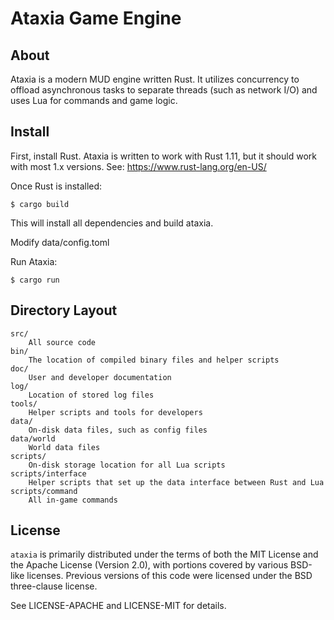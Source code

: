 # Ataxia Game Engine #

## About ##

Ataxia is a modern MUD engine written Rust. It utilizes concurrency to offload asynchronous tasks to separate
threads (such as network I/O) and uses Lua for commands and game logic.

## Install ##

First, install Rust. Ataxia is written to work with Rust 1.11, but it should work with most 1.x versions.
See: https://www.rust-lang.org/en-US/

Once Rust is installed:

    $ cargo build

This will install all dependencies and build ataxia.

Modify data/config.toml

Run Ataxia:

    $ cargo run

## Directory Layout ##

    src/
        All source code
    bin/
        The location of compiled binary files and helper scripts
    doc/
        User and developer documentation
    log/
        Location of stored log files
    tools/
        Helper scripts and tools for developers
    data/
        On-disk data files, such as config files
    data/world
        World data files
    scripts/
        On-disk storage location for all Lua scripts
    scripts/interface
        Helper scripts that set up the data interface between Rust and Lua
    scripts/command
        All in-game commands

## License ##

`ataxia` is primarily distributed under the terms of both the MIT License and
the Apache License (Version 2.0), with portions covered by various BSD-like
licenses. Previous versions of this code were licensed under the BSD three-clause license.

See LICENSE-APACHE and LICENSE-MIT for details.
